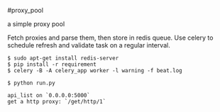 #proxy_pool

a simple proxy pool

Fetch proxies and parse them, then store in redis queue.
Use celery to schedule refresh and validate task on a regular interval.

```
$ sudo apt-get install redis-server
$ pip install -r requirement
$ celery -B -A celery_app worker -l warning -f beat.log

$ python run.py

api_list on `0.0.0.0:5000`
get a http proxy: `/get/http/1`
```
